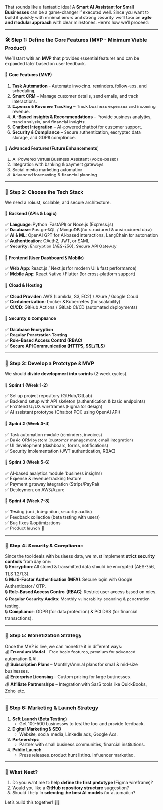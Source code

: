 That sounds like a fantastic idea! A **Smart AI Assistant for Small Businesses** can be a game-changer if executed well. Since you want to build it quickly with minimal errors and strong security, we’ll take an **agile and modular approach** with clear milestones. Here’s how we’ll proceed:

----

### **🛠️ Step 1: Define the Core Features (MVP - Minimum Viable Product)**
We’ll start with an **MVP** that provides essential features and can be expanded later based on user feedback.

#### **🔹 Core Features (MVP)**
1. **Task Automation** – Automate invoicing, reminders, follow-ups, and scheduling.
2. **Smart CRM** – Manage customer details, send emails, and track interactions.
3. **Expense & Revenue Tracking** – Track business expenses and incoming revenue.
4. **AI-Based Insights & Recommendations** – Provide business analytics, trend analysis, and financial insights.
5. **Chatbot Integration** – AI-powered chatbot for customer support.
6. **Security & Compliance** – Secure authentication, encrypted data storage, and GDPR compliance.

#### **🔹 Advanced Features (Future Enhancements)**
1. AI-Powered Virtual Business Assistant (voice-based)
2. Integration with banking & payment gateways
3. Social media marketing automation
4. Advanced forecasting & financial planning

---

### **📌 Step 2: Choose the Tech Stack**
We need a robust, scalable, and secure architecture.

#### **🔹 Backend (APIs & Logic)**
✅ **Language**: Python (FastAPI) or Node.js (Express.js)  
✅ **Database**: PostgreSQL / MongoDB (for structured & unstructured data)  
✅ **AI & ML**: OpenAI GPT for AI-based interactions, LangChain for automation  
✅ **Authentication**: OAuth2, JWT, or SAML  
✅ **Security**: Encryption (AES-256), Secure API Gateway  

#### **🔹 Frontend (User Dashboard & Mobile)**
✅ **Web App**: React.js / Next.js (for modern UI & fast performance)  
✅ **Mobile App**: React Native / Flutter (for cross-platform support)  

#### **🔹 Cloud & Hosting**
✅ **Cloud Provider**: AWS (Lambda, S3, EC2) / Azure / Google Cloud  
✅ **Containerization**: Docker & Kubernetes (for scalability)  
✅ **CI/CD**: GitHub Actions / GitLab CI/CD (automated deployments)  

#### **🔹 Security & Compliance**
✅ **Database Encryption**  
✅ **Regular Penetration Testing**  
✅ **Role-Based Access Control (RBAC)**  
✅ **Secure API Communication (HTTPS, SSL/TLS)**  

---

### **📌 Step 3: Develop a Prototype & MVP**
We should **divide development into sprints** (2-week cycles).  

#### **🔹 Sprint 1 (Week 1-2)**
✅ Set up project repository (GitHub/GitLab)  
✅ Backend setup with API skeleton (authentication & basic endpoints)  
✅ Frontend UI/UX wireframes (Figma for design)  
✅ AI assistant prototype (Chatbot POC using OpenAI API)  

#### **🔹 Sprint 2 (Week 3-4)**
✅ Task automation module (reminders, invoices)  
✅ Basic CRM system (customer management, email integration)  
✅ UI development (dashboard, forms, notifications)  
✅ Security implementation (JWT authentication, RBAC)  

#### **🔹 Sprint 3 (Week 5-6)**
✅ AI-based analytics module (business insights)  
✅ Expense & revenue tracking feature  
✅ Payment gateway integration (Stripe/PayPal)  
✅ Deployment on AWS/Azure  

#### **🔹 Sprint 4 (Week 7-8)**
✅ Testing (unit, integration, security audits)  
✅ Feedback collection (beta testing with users)  
✅ Bug fixes & optimizations  
✅ Product launch 🚀  

---

### **📌 Step 4: Security & Compliance**
Since the tool deals with business data, we must implement **strict security controls** from day one:  
🔒 **Encryption**: All stored & transmitted data should be encrypted (AES-256, TLS 1.2/1.3).  
🔒 **Multi-Factor Authentication (MFA)**: Secure login with Google Authenticator / OTP.  
🔒 **Role-Based Access Control (RBAC)**: Restrict user access based on roles.  
🔒 **Regular Security Audits**: Monthly vulnerability scanning & penetration testing.  
🔒 **Compliance**: GDPR (for data protection) & PCI DSS (for financial transactions).  

---

### **📌 Step 5: Monetization Strategy**
Once the MVP is live, we can monetize it in different ways:  
💰 **Freemium Model** – Free basic features, premium for advanced automation & AI.  
💰 **Subscription Plans** – Monthly/Annual plans for small & mid-size businesses.  
💰 **Enterprise Licensing** – Custom pricing for large businesses.  
💰 **Affiliate Partnerships** – Integration with SaaS tools like QuickBooks, Zoho, etc.  

---

### **📌 Step 6: Marketing & Launch Strategy**
1. **Soft Launch (Beta Testing)**
   - Get 100-500 businesses to test the tool and provide feedback.
2. **Digital Marketing & SEO**
   - Website, social media, LinkedIn ads, Google Ads.
3. **Partnerships**
   - Partner with small business communities, financial institutions.
4. **Public Launch**
   - Press releases, product hunt listing, influencer marketing.  

---

### **🚀 What Next?**
1. Do you want me to help **define the first prototype** (Figma wireframe)?  
2. Would you like a **GitHub repository structure** suggestion?  
3. Should I help in **selecting the best AI models** for automation?  

Let’s build this together! 💪🔥
